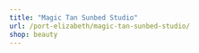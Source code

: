 ```yaml
---
title: "Magic Tan Sunbed Studio"
url: /port-elizabeth/magic-tan-sunbed-studio/
shop: beauty
---
```

